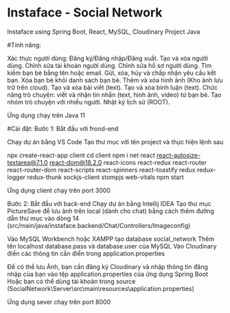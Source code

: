 # Instaface - Social Network
Instaface using Spring Boot, React, MySQL, Cloudinary
Project Java

#Tính năng:

Xác thực người dùng: Đăng ký/Đăng nhập/Đăng xuất.
Tạo và xóa người dùng.
Chỉnh sửa tài khoản người dùng.
Chỉnh sửa hồ sơ người dùng.
Tìm kiếm bạn bè bằng tên hoặc email.
Gửi, xóa, hủy và chấp nhận yêu cầu kết bạn.
Xóa bạn bè khỏi danh sách bạn bè.
Thêm và xóa hình ảnh (Kho ảnh lưu trữ trên cloud).
Tạo và xóa bài viết (text).
Tạo và xóa bình luận (text).
Chức năng trò chuyện: viết và nhận tin nhắn (text, hình ảnh, video) từ bạn bè.
Tạo nhóm trò chuyện với nhiều người.
Nhật ký lịch sử (ROOT).


Ứng dụng chạy trên Java 11

#Cài đặt:
Bước 1: Bắt đầu với frond-end

Chạy dự án bằng VS Code
Tạo thư mục với tên project và thực hiện lệnh sau

npx create-react-app client
cd client
npm i net react react-autosize-textarea@7.1.0 react-dom@18.2.0 react-icons react-redux react-router react-router-dom 
react-scripts react-spinners react-toastify redux redux-logger redux-thunk sockjs-client stompjs web-vitals
npm start

Ứng dụng client chạy trên port 3000

Bước 2: Bắt đầu với back-end
Chạy dự án bằng Intellij IDEA
Tạo thư mục PictureSave để lưu ảnh trên local (dành cho chat) bằng cách thêm đường dẫn thư mục vào dòng 14
(src/main/java/instaface.backend/Chat/Controllers/Imageconfig)

Vào MySQL Workbench hoặc XAMPP tạo database social_network
Thêm tên localhost database.pass và database.user của MySQL
Vào Cloudinary điền các thông tin cần điển trong application.properties

Để có thể lưu Ảnh, bạn cần đăng ký Cloudinary và nhập thông tin đăng nhập của bạn vào tệp application.properties của ứng dụng Spring Boot 
Hoặc bạn có thể dùng tài khoản trong source
(SocialNetwork\Server\src\main\resources\application.properties)

Ứng dụng sever chạy trên port 8000




